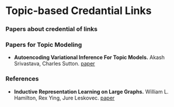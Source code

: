# Topic-based Credantial Links

### Papers about credential of links
<!--- * **Detecting Fake Accounts in Online Social Networks at the Time of Registrations.** Dong Yuan, Yuanli Miao, Neil Zhenqiang Gong, Zheng Yang, Qi Li, Dawn Song, Qian Wang, Xiao Liang. ACM SIGSAC 19 -- [paper](http://people.duke.edu/~zg70/papers/Ianus.pdf) --->

### Papers for Topic Modeling
* **Autoencoding Variational Inference For Topic Models.** Akash Srivastava, Charles Sutton. [paper](https://arxiv.org/abs/1703.01488)

### References
* **Inductive Representation Learning on Large Graphs.** William L. Hamilton, Rex Ying, Jure Leskovec. [paper](https://arxiv.org/abs/1706.02216)
